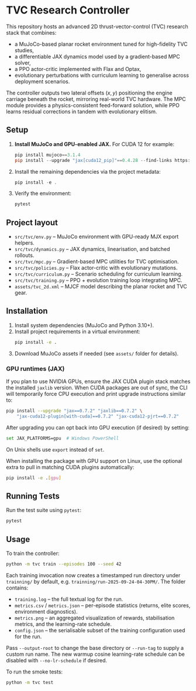 # TVC Research Controller

This repository hosts an advanced 2D thrust-vector-control (TVC) research stack
that combines:

- a MuJoCo-based planar rocket environment tuned for high-fidelity TVC studies,
- a differentiable JAX dynamics model used by a gradient-based MPC solver,
- a PPO actor-critic implemented with Flax and Optax,
- evolutionary perturbations with curriculum learning to generalise across
  deployment scenarios.

The controller outputs two lateral offsets $(x, y)$ positioning the engine
carriage beneath the rocket, mirroring real-world TVC hardware. The MPC module
provides a physics-consistent feed-forward solution, while PPO learns residual
corrections in tandem with evolutionary elitism.

## Setup

1. **Install MuJoCo and GPU-enabled JAX.** For CUDA 12 for example:

   ```powershell
   pip install mujoco==3.1.4
   pip install --upgrade "jax[cuda12_pip]"==0.4.28 --find-links https://storage.googleapis.com/jax-releases/jax_cuda_releases.html
   ```

2. Install the remaining dependencies via the project metadata:

   ```powershell
   pip install -e .
   ```

3. Verify the environment:

   ```powershell
   pytest
   ```

## Project layout

- `src/tvc/env.py` – MuJoCo environment with GPU-ready MJX export helpers.
- `src/tvc/dynamics.py` – JAX dynamics, linearisation, and batched rollouts.
- `src/tvc/mpc.py` – Gradient-based MPC utilities for TVC optimisation.
- `src/tvc/policies.py` – Flax actor-critic with evolutionary mutations.
- `src/tvc/curriculum.py` – Scenario scheduling for curriculum learning.
- `src/tvc/training.py` – PPO + evolution training loop integrating MPC.
- `assets/tvc_2d.xml` – MJCF model describing the planar rocket and TVC gear.

## Installation

1. Install system dependencies (MuJoCo and Python 3.10+).
2. Install project requirements in a virtual environment:
   ```bash
   pip install -e .
   ```
3. Download MuJoCo assets if needed (see `assets/` folder for details).

### GPU runtimes (JAX)

If you plan to use NVIDIA GPUs, ensure the JAX CUDA plugin stack matches the
installed `jaxlib` version. When CUDA packages are out of sync, the CLI will
temporarily force CPU execution and print upgrade instructions similar to:

```bash
pip install --upgrade "jax==0.7.2" "jaxlib==0.7.2" \
    "jax-cuda12-plugin[with-cuda]==0.7.2" "jax-cuda12-pjrt==0.7.2"
```

After upgrading you can opt back into GPU execution (if desired) by setting:

```bash
set JAX_PLATFORMS=gpu  # Windows PowerShell
```

On Unix shells use `export` instead of `set`.

When installing the package with GPU support on Linux, use the optional extra to
pull in matching CUDA plugins automatically:

```bash
pip install -e .[gpu]
```

## Running Tests

Run the test suite using `pytest`:

```bash
pytest
```

## Usage

To train the controller:

```bash
python -m tvc train --episodes 100 --seed 42
```

Each training invocation now creates a timestamped run directory under `trainning/` by default, e.g. `trainning/run-2025-09-24-04-30PM/`. The folder contains:

- `training.log` – the full textual log for the run.
- `metrics.csv` / `metrics.json` – per-episode statistics (returns, elite scores, environment diagnostics).
- `metrics.png` – an aggregated visualization of rewards, stabilisation metrics, and the learning-rate schedule.
- `config.json` – the serialisable subset of the training configuration used for the run.

Pass `--output-root` to change the base directory or `--run-tag` to supply a custom run name. The new warmup cosine learning-rate schedule can be disabled with `--no-lr-schedule` if desired.

To run the smoke tests:

```bash
python -m tvc test
```
